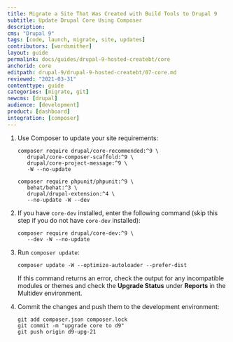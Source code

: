 ```yaml
---
title: Migrate a Site That Was Created with Build Tools to Drupal 9
subtitle: Update Drupal Core Using Composer
description: 
cms: "Drupal 9"
tags: [code, launch, migrate, site, updates]
contributors: [wordsmither]
layout: guide
permalink: docs/guides/drupal-9-hosted-createbt/core
anchorid: core
editpath: drupal-9/drupal-9-hosted-createbt/07-core.md
reviewed: "2021-03-31"
contenttype: guide
categories: [migrate, git]
newcms: [drupal]
audience: [development]
product: [dashboard]
integration: [composer]
---
```


1. Use Composer to update your site requirements:

   ```bash{outputLines: 2-5,7-9}
   composer require drupal/core-recommended:^9 \
      drupal/core-composer-scaffold:^9 \
      drupal/core-project-message:^9 \
      -W --no-update

   composer require phpunit/phpunit:^9 \
      behat/behat:^3 \
      drupal/drupal-extension:^4 \
      --no-update -W --dev
   ```

1. If you have `core-dev` installed, enter the following command (skip this step if you do not have `core-dev` installed):

   ```bash{outputLines: 2}
   composer require drupal/core-dev:^9 \
      --dev -W --no-update
   ```

1. Run `composer update`:

   ```bash{promptUser: user}
   composer update -W --optimize-autoloader --prefer-dist
   ```

   If this command returns an error, check the output for any incompatible modules or themes and check the **Upgrade Status** under **Reports** in the Multidev environment.

1. Commit the changes and push them to the development environment:

   ```bash{promptUser: user}
   git add composer.json composer.lock
   git commit -m "upgrade core to d9"
   git push origin d9-upg-21
   ```
